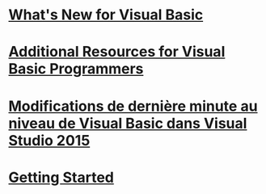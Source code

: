 # [What's New for Visual Basic](whats-new.md)
# [Additional Resources for Visual Basic Programmers](additional-resources.md)
# [Modifications de dernière minute au niveau de Visual Basic dans Visual Studio 2015](breaking-changes-in-visual-studio-2015.md)
# [Getting Started](index.md)
